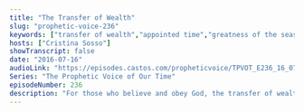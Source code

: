 ```yaml
---
title: "The Transfer of Wealth"
slug: "prophetic-voice-236"
keywords: ["transfer of wealth","appointed time","greatness of the season","prophecy"]
hosts: ["Cristina Sosso"]
showTranscript: false
date: "2016-07-16"
audioLink: "https://episodes.castos.com/propheticvoice/TPVOT_E236_16_07_16-17_The_Transfer_of_Wealth.mp3"
Series: "The Prophetic Voice of Our Time"
episodeNumber: 236
description: "For those who believe and obey God, the transfer of wealth, influence and affluence is already here! Jesus said in Luke 16:11 \"So if you have not been trustworthy in handling worldly wealth, who will trust you with true riches?\""
---
```

